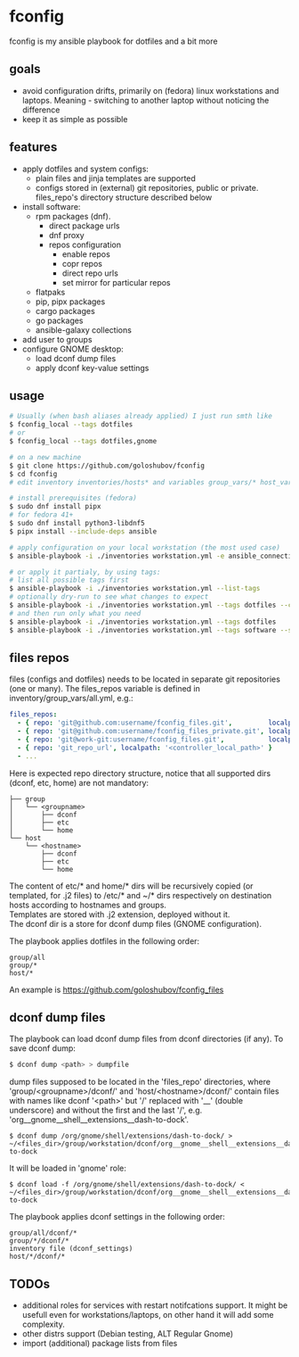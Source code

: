 # fconfig
fconfig is my ansible playbook for dotfiles and a bit more

## goals
- avoid configuration drifts, primarily on (fedora) linux workstations and laptops. Meaning - switching to another laptop without noticing the difference
- keep it as simple as possible

## features
- apply dotfiles and system configs:
  - plain files and jinja templates are supported
  - configs stored in (external) git repositories, public or private. files_repo's directory structure described below
- install software:
  - rpm packages (dnf).
    - direct package urls
    - dnf proxy
    - repos configuration
      - enable repos
      - copr repos
      - direct repo urls
      - set mirror for particular repos
  - flatpaks
  - pip, pipx packages
  - cargo packages
  - go packages
  - ansible-galaxy collections
- add user to groups
- configure GNOME desktop:
  - load dconf dump files
  - apply dconf key-value settings

## usage
```bash
# Usually (when bash aliases already applied) I just run smth like
$ fconfig_local --tags dotfiles
# or
$ fconfig_local --tags dotfiles,gnome
```

```bash
# on a new machine
$ git clone https://github.com/goloshubov/fconfig
$ cd fconfig
# edit inventory inventories/hosts* and variables group_vars/* host_vars/*

# install prerequisites (fedora)
$ sudo dnf install pipx
# for fedora 41+
$ sudo dnf install python3-libdnf5
$ pipx install --include-deps ansible

# apply configuration on your local workstation (the most used case)
$ ansible-playbook -i ./inventories workstation.yml -e ansible_connection=local --limit $(hostname)

# or apply it partialy, by using tags:
# list all possible tags first
$ ansible-playbook -i ./inventories workstation.yml --list-tags
# optionally dry-run to see what changes to expect
$ ansible-playbook -i ./inventories workstation.yml --tags dotfiles --check --diff -vv
# and then run only what you need
$ ansible-playbook -i ./inventories workstation.yml --tags dotfiles
$ ansible-playbook -i ./inventories workstation.yml --tags software --skip-tags flatpaks
```

## files repos
files (configs and dotfiles) needs to be located in separate git repositories (one or many). The files_repos variable is defined in inventory/group_vars/all.yml, e.g.:

```yaml
files_repos:
  - { repo: 'git@github.com:username/fconfig_files.git',         localpath: '~/git/github/fconfig_files' }
  - { repo: 'git@github.com:username/fconfig_files_private.git', localpath: '~/git/github/fconfig_files_private' }
  - { repo: 'git@work-git:username/fconfig_files.git',           localpath: '~/git/work/fconfig_files' }
  - { repo: 'git_repo_url', localpath: '<controller_local_path>' }
  - ...
```

Here is expected repo directory structure, notice that all supported dirs (dconf, etc, home) are not mandatory:
```
├── group
│   └── <groupname>
│       ├── dconf
│       ├── etc
│       └── home
└── host
    └── <hostname>
        ├── dconf
        ├── etc
        └── home
```
The content of etc/* and home/* dirs will be recursively copied (or templated, for .j2 files) to /etc/* and ~/* dirs respectively on destination hosts according to hostnames and groups.\
Templates are stored with .j2 extension, deployed without it.\
The dconf dir is a store for dconf dump files (GNOME configuration).

The playbook applies dotfiles in the following order:
```
group/all
group/*
host/*
```
An example is https://github.com/goloshubov/fconfig_files

## dconf dump files

The playbook can load dconf dump files from dconf directories (if any). To save dconf dump:
```bash
$ dconf dump <path> > dumpfile
```
dump files supposed to be located in the 'files_repo' directories, where 'group/\<groupname\>/dconf/' and 'host/\<hostname\>/dconf/' contain files with names like dconf '\<path\>' but '/' replaced with '__' (double underscore) and without the first and the last '/'\, e.g. 'org__gnome__shell__extensions__dash-to-dock'.
```
$ dconf dump /org/gnome/shell/extensions/dash-to-dock/ > ~/<files_dir>/group/workstation/dconf/org__gnome__shell__extensions__dash-to-dock
```
It will be loaded in 'gnome' role:
```
$ dconf load -f /org/gnome/shell/extensions/dash-to-dock/ < ~/<files_dir>/group/workstation/dconf/org__gnome__shell__extensions__dash-to-dock
```
The playbook applies dconf settings in the following order:
```
group/all/dconf/*
group/*/dconf/*
inventory file (dconf_settings)
host/*/dconf/*
```

## TODOs
- additional roles for services with restart notifcations support. It might be usefull even for workstations/laptops, on other hand it will add some complexity.
- other distrs support (Debian testing, ALT Regular Gnome)
- import (additional) package lists from files
